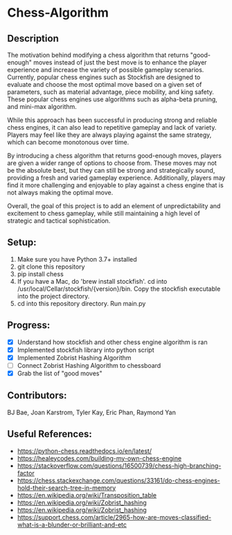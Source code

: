 # Chess-Algorithm

## Description

The motivation behind modifying a chess algorithm that returns "good-enough" moves instead of just the best move is to enhance the player experience and increase the variety of possible gameplay scenarios. Currently, popular chess engines such as Stockfish are designed to evaluate and choose the most optimal move based on a given set of parameters, such as material advantage, piece mobility, and king safety. These popular chess engines use algorithms such as alpha-beta pruning, and mini-max algorithm.

While this approach has been successful in producing strong and reliable chess engines, it can also lead to repetitive gameplay and lack of variety. Players may feel like they are always playing against the same strategy, which can become monotonous over time.

By introducing a chess algorithm that returns good-enough moves, players are given a wider range of options to choose from. These moves may not be the absolute best, but they can still be strong and strategically sound, providing a fresh and varied gameplay experience. Additionally, players may find it more challenging and enjoyable to play against a chess engine that is not always making the optimal move.

Overall, the goal of this project is to add an element of unpredictability and excitement to chess gameplay, while still maintaining a high level of strategic and tactical sophistication.

## Setup:

1. Make sure you have Python 3.7+ installed
2. git clone this repository
3. pip install chess
4. If you have a Mac, do 'brew install stockfish'. cd into /usr/local/Cellar/stockfish/{version}/bin. Copy the stockfish executable into the project directory.
5. cd into this repository directory. Run main.py

## Progress:

- [x] Understand how stockfish and other chess engine algorithm is ran
- [x] Implemented stockfish library into python script
- [x] Implemented Zobrist Hashing Algorithm
- [ ] Connect Zobrist Hashing Algorithm to chessboard
- [x] Grab the list of "good moves"

## Contributors:

BJ Bae, Joan Karstrom, Tyler Kay, Eric Phan, Raymond Yan

## Useful References:

- https://python-chess.readthedocs.io/en/latest/
- https://healeycodes.com/building-my-own-chess-engine
- https://stackoverflow.com/questions/16500739/chess-high-branching-factor
- https://chess.stackexchange.com/questions/33161/do-chess-engines-hold-their-search-tree-in-memory
- https://en.wikipedia.org/wiki/Transposition_table
- https://en.wikipedia.org/wiki/Zobrist_hashing
- https://en.wikipedia.org/wiki/Zobrist_hashing
- https://support.chess.com/article/2965-how-are-moves-classified-what-is-a-blunder-or-brilliant-and-etc
